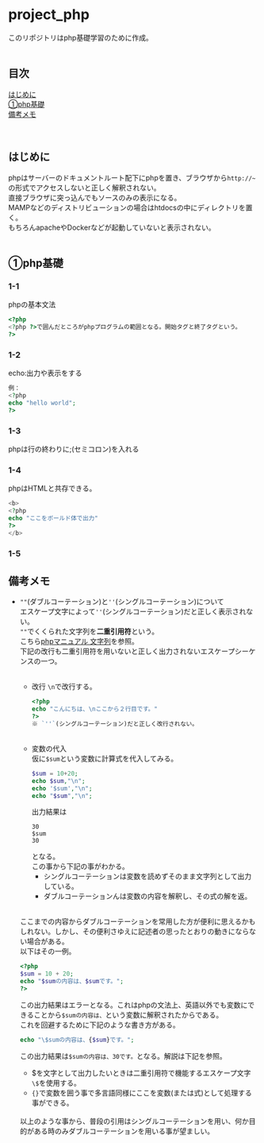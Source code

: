 # project_php
このリポジトリはphp基礎学習のために作成。</br>
</br>

## 目次
[はじめに](#はじめに)</br>
[①php基礎](#①php基礎)</br>
[備考メモ](#備考メモ)</br>

</br>


## はじめに
phpはサーバーのドキュメントルート配下にphpを置き、ブラウザから`http://~`の形式でアクセスしないと正しく解釈されない。</br>
直接ブラウザに突っ込んでもソースのみの表示になる。</br>
MAMPなどのディストリビューションの場合はhtdocsの中にディレクトリを置く。</br>
もちろんapacheやDockerなどが起動していないと表示されない。</br>
</br>

## ①php基礎
### 1-1
phpの基本文法
```php
<?php
<?php ?>で囲んだところがphpプログラムの範囲となる。開始タグと終了タグという。
?>
```

### 1-2
echo:出力や表示をする</br>
```php
例：
<?php
echo "hello world";
?>
```

### 1-3
phpは行の終わりに;(セミコロン)を入れる

### 1-4
phpはHTMLと共存できる。
```php
<b>
<?php
echo "ここをボールド体で出力"
?>
</b>
```

### 1-5


## 備考メモ
- `""`(ダブルコーテーション)と`''`(シングルコーテーション)について</br>
  エスケープ文字によって`''`(シングルコーテーション)だと正しく表示されない。</br>
  `""`でくくられた文字列を**二重引用符**という。</br>
  こちら[phpマニュアル 文字列](https://www.php.net/manual/ja/language.types.string.php)を参照。</br>
  下記の改行も二重引用符を用いないと正しく出力されないエスケープシーケンスの一つ。</br>
  </br>
  - 改行
    `\n`で改行する。
    ```php
    <?php 
    echo "こんにちは、\nここから２行目です。"
    ?>
    ※ `''`(シングルコーテーション)だと正しく改行されない。
    ```
    </br>
  - 変数の代入</br>
    仮に`$sum`という変数に計算式を代入してみる。</br>
    ```php
    $sum = 10+20;
    echo $sum,"\n";
    echo '$sum',"\n";
    echo "$sum","\n";
    ```
    出力結果は
    ```
    30
    $sum
    30
    ```
    となる。</br>
    この事から下記の事がわかる。</br>
    - シングルコーテーションは変数を読めずそのまま文字列として出力している。</br>
    - ダブルコーテーションんは変数の内容を解釈し、その式の解を返。</br>
    </br>

  ここまでの内容からダブルコーテーションを常用した方が便利に思えるかもしれない。しかし、その便利さゆえに記述者の思ったとおりの動きにならない場合がある。</br>
  以下はその一例。
  ```php
  <?php
  $sum = 10 + 20;
  echo "$sumの内容は、$sumです。";
  ?>
  ```
  この出力結果はエラーとなる。これはphpの文法上、英語以外でも変数にできることから`$sumの内容は、`という変数に解釈されたからである。</br>
  これを回避するために下記のような書き方がある。</br>
  ```php 
  echo "\$sumの内容は、{$sum}です。";
  ```
  この出力結果は`$sumの内容は、30です。`となる。解説は下記を参照。</br>
  - $を文字として出力したいときは二重引用符で機能するエスケープ文字`\$`を使用する。</br>
  - `{}`で変数を囲う事で多言語同様にここを変数(または式)として処理する事ができる。</br>  
  </br>
  以上のような事から、普段の引用はシングルコーテーションを用い、何か目的がある時のみダブルコーテーションを用いる事が望ましい。</br>
  </br>
  